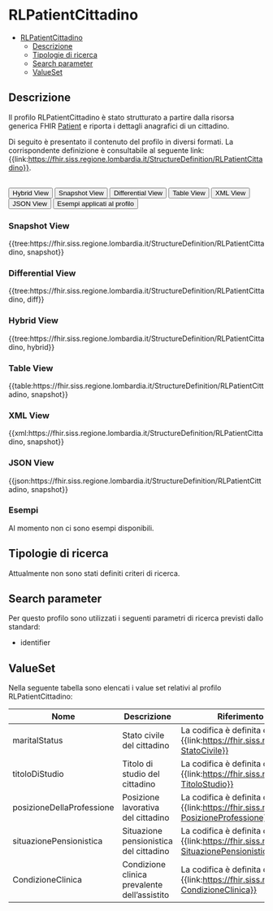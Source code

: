 # RLPatientCittadino

- [RLPatientCittadino](#rlpatientcittadino)
  - [Descrizione](#descrizione)
  - [Tipologie di ricerca](#tipologie-di-ricerca)
  - [Search parameter](#search-parameter)
  - [ValueSet](#valueset)

## Descrizione

Il profilo RLPatientCittadino è stato strutturato a partire dalla risorsa generica FHIR [Patient](http://hl7.org/fhir/R4/patient.html) e riporta i dettagli anagrafici di un cittadino.

Di seguito è presentato il contenuto del profilo in diversi formati. La corrispondente definizione è consultabile al seguente link: {{link:https://fhir.siss.regione.lombardia.it/StructureDefinition/RLPatientCittadino}}.

<br>
<div class="tab">
  <button class="tablinks active" onclick="openTab(event, 'Hybrid View')">Hybrid View</button>
  <button class="tablinks" onclick="openTab(event, 'Snapshot View')">Snapshot View</button>
  <button class="tablinks" onclick="openTab(event, 'Differential View')">Differential View</button>
  <button class="tablinks" onclick="openTab(event, 'Table View')">Table View</button>
  <button class="tablinks" onclick="openTab(event, 'XML View')">XML View</button>
  <button class="tablinks" onclick="openTab(event, 'JSON View')">JSON View</button>
  <button class="tablinks" onclick="openTab(event, 'Esempi')">Esempi applicati al profilo</button>
</div>

<div id="Snapshot View" class="tabcontent">
  <h3>Snapshot View</h3>
{{tree:https://fhir.siss.regione.lombardia.it/StructureDefinition/RLPatientCittadino, snapshot}}
</div>

<div id="Differential View" class="tabcontent">
  <h3>Differential View</h3>
{{tree:https://fhir.siss.regione.lombardia.it/StructureDefinition/RLPatientCittadino, diff}}
</div>

<div id="Hybrid View" class="tabcontent"  style="display:block">
  <h3>Hybrid View</h3>
{{tree:https://fhir.siss.regione.lombardia.it/StructureDefinition/RLPatientCittadino, hybrid}}
</div>

<div id="Table View" class="tabcontent">
  <h3>Table View</h3>
{{table:https://fhir.siss.regione.lombardia.it/StructureDefinition/RLPatientCittadino, snapshot}}
</div>

<div id="XML View" class="tabcontent">
  <h3>XML View</h3>
{{xml:https://fhir.siss.regione.lombardia.it/StructureDefinition/RLPatientCittadino, snapshot}}
</div>

<div id="JSON View" class="tabcontent">
  <h3>JSON View</h3>
{{json:https://fhir.siss.regione.lombardia.it/StructureDefinition/RLPatientCittadino, snapshot}}
</div>

<div id="Esempi" class="tabcontent">
  <h3>Esempi</h3>
Al momento non ci sono esempi disponibili.
<br>
</div>

<!-- ===================================================FINE SEZIONE=================================================== -->

## Tipologie di ricerca
Attualmente non sono stati definiti criteri di ricerca.

<!-- ===================================================FINE SEZIONE=================================================== -->

## Search parameter
Per questo profilo sono utilizzati i seguenti parametri di ricerca previsti dallo standard: 
- identifier

<!-- ===================================================FINE SEZIONE=================================================== -->

## ValueSet
Nella seguente tabella sono elencati i value set relativi al profilo RLPatientCittadino:

| Nome | Descrizione | Riferimento al dettaglio della codifica |
|---|---|---|
| maritalStatus | Stato civile del cittadino | La codifica è definita dal ValueSet {{link:https://fhir.siss.regione.lombardia.it/ValueSet/SIAD-StatoCivile}} |
| titoloDiStudio | Titolo di studio del cittadino | La codifica è definita dal ValueSet {{link:https://fhir.siss.regione.lombardia.it/ValueSet/SIAD-TitoloStudio}} |
| posizioneDellaProfessione | Posizione lavorativa del cittadino | La codifica è definita dal ValueSet {{link:https://fhir.siss.regione.lombardia.it/ValueSet/SIAD-PosizioneProfessione}} |
| situazionePensionistica | Situazione pensionistica del cittadino | La codifica è definita dal ValueSet {{link:https://fhir.siss.regione.lombardia.it/ValueSet/SIAD-SituazionePensionistica}} |
| CondizioneClinica | Condizione clinica prevalente dell’assistito | La codifica è definita dal ValueSet {{link:https://fhir.siss.regione.lombardia.it/ValueSet/SIAD-CondizioneClinica}} |
